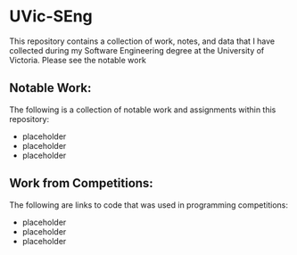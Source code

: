 # UVic-SEng

This repository contains a collection of work, notes, and data that I have collected during my Software Engineering degree at the University of Victoria.  Please see the notable work

## Notable Work:
The following is a collection of notable work and assignments within this repository:
* placeholder
* placeholder
* placeholder

## Work from Competitions:
The following are links to code that was used in programming competitions:
* placeholder
* placeholder
* placeholder

